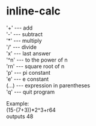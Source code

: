# inline-calc

'+' --- add <br />
'-' --- subtract <br />
'*' --- multiply <br />
'/' --- divide <br />
'x' --- last answer <br />
'^n' --- to the power of n <br />
'rn' --- square root of n <br />
'p' --- pi constant <br />
'e' --- e constant <br />
(...) --- expression in parentheses <br />
'q' --- quit program <br />

Example: <br />
(15-(7+3))*2^3+r64 <br />
outputs 48 <br />

